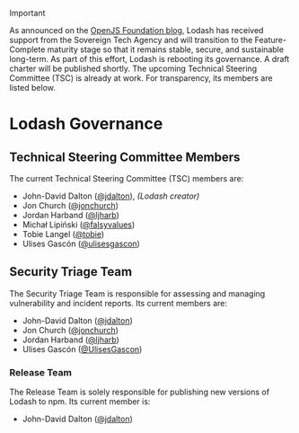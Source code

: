 > [!IMPORTANT]
> As announced on the [OpenJS Foundation blog](https://openjsf.org/blog/sta-supports-lodash), Lodash has received support from the Sovereign Tech Agency and will transition to the Feature-Complete maturity stage so that it remains stable, secure, and sustainable long-term. As part of this effort, Lodash is rebooting its governance. A draft charter will be published shortly. The upcoming Technical Steering Committee (TSC) is already at work. For transparency, its members are listed below.

# Lodash Governance

## Technical Steering Committee Members

The current Technical Steering Committee (TSC) members are:

- John-David Dalton ([@jdalton](https://github.com/jdalton)), _(Lodash creator)_
- Jon Church ([@jonchurch](https://github.com/jonchurch))
- Jordan Harband ([@ljharb](https://github.com/ljharb))
- Michał Lipiński ([@falsyvalues](https://github.com/falsyvalues))
- Tobie Langel ([@tobie](https://github.com/tobie))
- Ulises Gascón ([@ulisesgascon](https://github.com/UlisesGascon))

## Security Triage Team

The Security Triage Team is responsible for assessing and managing vulnerability and incident reports. Its current members are:

- John-David Dalton ([@jdalton](https://github.com/jdalton))
- Jon Church ([@jonchurch](https://github.com/jonchurch))
- Jordan Harband ([@ljharb](https://github.com/ljharb))
- Ulises Gascón ([@UlisesGascon](https://github.com/UlisesGascon))

### Release Team

The Release Team is solely responsible for publishing new versions of Lodash to npm. Its current member is:

- John-David Dalton ([@jdalton](https://github.com/jdalton))


